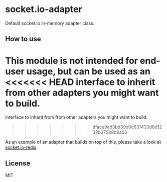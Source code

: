 
# socket.io-adapter

Default socket.io in-memory adapter class.

## How to use

This module is not intended for end-user usage, but can be used as an
<<<<<<< HEAD
interface to inherit from other adapters you might want to build.
=======
interface to inherit from from other adapters you might want to build.
>>>>>>> dface9ed3bd39d0c631433d8d1232b37588b9a06

As an example of an adapter that builds on top of this, please take a look
at [socket.io-redis](https://github.com/learnboost/socket.io-redis).

## License

MIT
